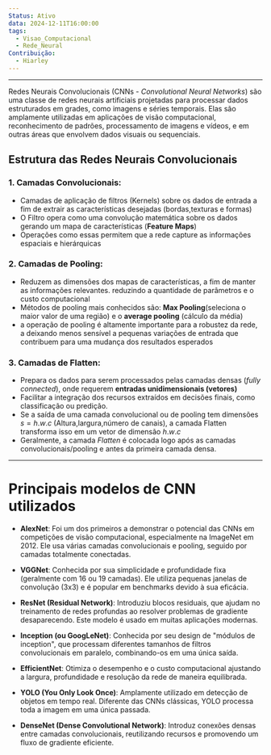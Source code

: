 ```yaml
---
Status: Ativo
data: 2024-12-11T16:00:00
tags:
  - Visao_Computacional
  - Rede_Neural
Contribuição:
  - Hiarley
---
```

---
Redes Neurais Convolucionais (CNNs - _Convolutional Neural Networks_) são uma classe de redes neurais artificiais projetadas para processar dados estruturados em grades, como imagens e séries temporais. Elas são amplamente utilizadas em aplicações de visão computacional, reconhecimento de padrões, processamento de imagens e vídeos, e em outras áreas que envolvem dados visuais ou sequenciais.

## Estrutura das Redes Neurais Convolucionais
### 1. **Camadas Convolucionais:**
- Camadas de aplicação de filtros (Kernels) sobre os dados de entrada a fim de extrair as características desejadas (bordas,texturas e formas)
- O Filtro opera como uma convolução matemática sobre os dados gerando um mapa de características (**Feature Maps**)
- Operações como essas permitem que a rede capture as informações espaciais e hierárquicas

### 2. **Camadas de Pooling:**
-  Reduzem as dimensões dos mapas de características, a fim de manter as informações relevantes. reduzindo a quantidade de parâmetros e o custo computacional
-  Métodos de pooling mais conhecidos são: **Max Pooling**(seleciona o maior valor de uma região) e o **average pooling** (cálculo da média)
- a operação de pooling é altamente importante para a robustez da rede, a deixando menos sensível a pequenas variações de entrada que contribuem para uma mudança dos resultados esperados
### 3. **Camadas de Flatten:**
- Prepara os dados para serem processados pelas camadas densas (*fully connected*), onde requerem **entradas unidimensionais (vetores)**
- Facilitar a integração dos recursos extraídos em decisões finais, como classificação ou predição.
- Se a saída de uma camada convolucional ou de pooling tem dimensões $s =  h . w . c$ (Altura,largura,número de canais), a camada Flatten transforma isso em um vetor de dimensão $h . w. c$
- Geralmente, a camada _Flatten_ é colocada logo após as camadas convolucionais/pooling e antes da primeira camada densa.

---
# Principais modelos de CNN utilizados
- **AlexNet**: Foi um dos primeiros a demonstrar o potencial das CNNs em competições de visão computacional, especialmente na ImageNet em 2012. Ele usa várias camadas convolucionais e pooling, seguido por camadas totalmente conectadas.
    
- **VGGNet**: Conhecida por sua simplicidade e profundidade fixa (geralmente com 16 ou 19 camadas). Ele utiliza pequenas janelas de convolução (3x3) e é popular em benchmarks devido à sua eficácia.
    
- **ResNet (Residual Network)**: Introduziu blocos residuais, que ajudam no treinamento de redes profundas ao resolver problemas de gradiente desaparecendo. Este modelo é usado em muitas aplicações modernas.
    
- **Inception (ou GoogLeNet)**: Conhecida por seu design de "módulos de inception", que processam diferentes tamanhos de filtros convolucionais em paralelo, combinando-os em uma única saída.
    
- **EfficientNet**: Otimiza o desempenho e o custo computacional ajustando a largura, profundidade e resolução da rede de maneira equilibrada.
    
- **YOLO (You Only Look Once)**: Amplamente utilizado em detecção de objetos em tempo real. Diferente das CNNs clássicas, YOLO processa toda a imagem em uma única passada.
    
- **DenseNet (Dense Convolutional Network)**: Introduz conexões densas entre camadas convolucionais, reutilizando recursos e promovendo um fluxo de gradiente eficiente.



